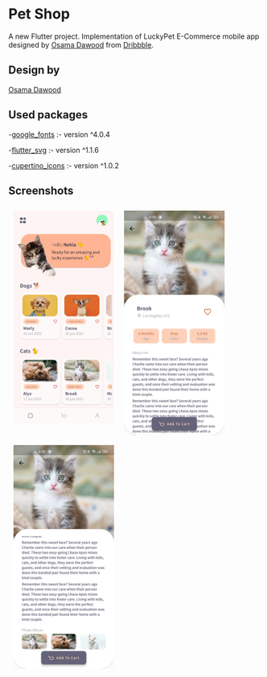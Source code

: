 # Pet Shop

A new Flutter project. Implementation of LuckyPet E-Commerce mobile app designed by <a href="https://dribbble.com/shots/16306013-Freebie-LuckyPet-E-Commerce-Mobile-App">Osama Dawood</a> from <a href="https://dribbble.com">Dribbble</a>.


## Design by
<a href="https://dribbble.com/shots/16306013-Freebie-LuckyPet-E-Commerce-Mobile-App">Osama Dawood</a>


## Used packages
-<a href="https://pub.dev/packages/google_fonts">google_fonts</a> :- version ^4.0.4

-<a href="https://pub.dev/packages/flutter_svg">flutter_svg</a> :- version ^1.1.6

-<a href="https://pub.dev/packages/cupertino_icons">cupertino_icons</a> :- version ^1.0.2


## Screenshots
[<img src="assets/images/main_screen.jpg" align="left" width="200" hspace="10" vspace="10">](assets/images/main_screen.jpg)
[<img src="assets/images/details_screen1.jpg" align="left" width="200" hspace="10" vspace="10">](assets/images/details_screen1.jpg)
[<img src="assets/images/details_screen2.jpg" align="left" width="200" hspace="10" vspace="10">](assets/images/details_screen2.jpg)
